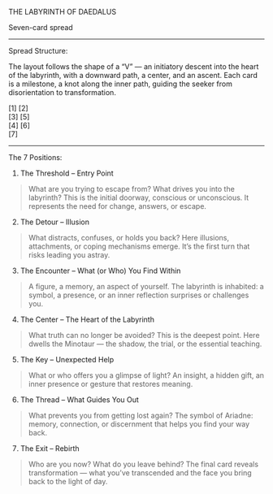 THE LABYRINTH OF DAEDALUS

Seven-card spread


---

Spread Structure:

The layout follows the shape of a “V” — an initiatory descent into the heart of the labyrinth, with a downward path, a center, and an ascent.
Each card is a milestone, a knot along the inner path, guiding the seeker from disorientation to transformation.


[1]               [2]  
   [3]         [5]  
      [4]   [6]  
         [7]


---

The 7 Positions:

1. The Threshold – Entry Point

> What are you trying to escape from? What drives you into the labyrinth?
This is the initial doorway, conscious or unconscious. It represents the need for change, answers, or escape.



2. The Detour – Illusion

> What distracts, confuses, or holds you back?
Here illusions, attachments, or coping mechanisms emerge. It’s the first turn that risks leading you astray.



3. The Encounter – What (or Who) You Find Within

> A figure, a memory, an aspect of yourself.
The labyrinth is inhabited: a symbol, a presence, or an inner reflection surprises or challenges you.



4. The Center – The Heart of the Labyrinth

> What truth can no longer be avoided?
This is the deepest point. Here dwells the Minotaur — the shadow, the trial, or the essential teaching.



5. The Key – Unexpected Help

> What or who offers you a glimpse of light?
An insight, a hidden gift, an inner presence or gesture that restores meaning.



6. The Thread – What Guides You Out

> What prevents you from getting lost again?
The symbol of Ariadne: memory, connection, or discernment that helps you find your way back.



7. The Exit – Rebirth

> Who are you now? What do you leave behind?
The final card reveals transformation — what you’ve transcended and the face you bring back to the light of day.
